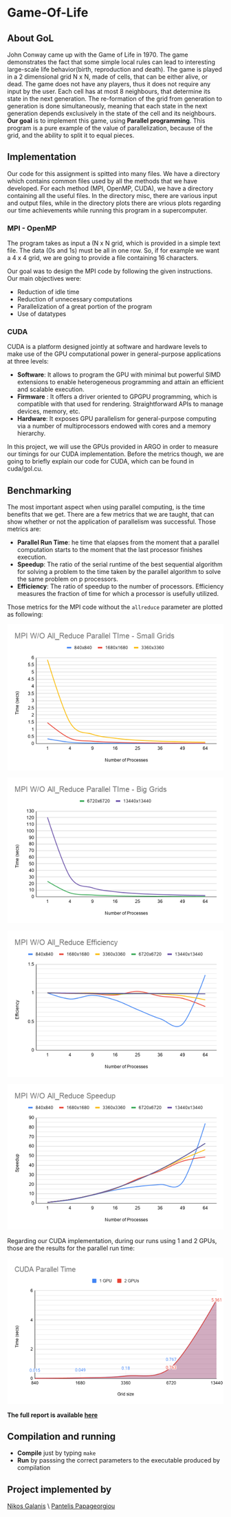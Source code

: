 # Game-Of-Life

## About GoL

John Conway came up with the Game of Life in 1970. The game demonstrates the fact that some simple local rules can lead to interesting large-scale life behavior(birth, reproduction and death). The game is played in a 2 dimensional grid N x N, made of cells, that can be either alive, or dead. The game does not have any players, thus it does not require any input by the user. Each cell has at  most 8 neighbours, that determine its state in the next generation. The re-formation of the grid from generation to generation is done simultaneously, meaning that each state in the next generation depends exclusively in the state of the cell and its neighbours. __Our goal__ is to implement this game, using __Parallel programming__. This program is a pure example of the value of parallelization, because of the grid, and the ability to split it to equal pieces.

## Implementation

Our code for this assignment is spitted into many files. We have a directory which contains common files used by all the methods that we have developed. For each method (MPI, OpenMP, CUDA), we have a directory containing all the useful files. In the directory misc, there are various input and output files, while in the directory plots there are vrious plots regarding our time achievements while running this program in a supercomputer.

### MPI - OpenMP

The program takes as input a  (N x N grid, which is provided in a simple text file. The data (0s and 1s) must be all in one row. So, if for example we want a  4 x 4 grid, we are going to provide a file containing 16 characters.

Our goal was to design the MPI code by following the given instructions. Our main objectives were:
   - Reduction of idle time
   - Reduction of unnecessary computations
   - Parallelization of a great portion of the program
   - Use of datatypes

### CUDA

CUDA is a platform designed jointly at software and hardware levels to make use of the GPU computational power in general-purpose applications at three levels:

  - __Software__: It allows to program the GPU with minimal but powerful SIMD extensions to enable heterogeneous programming and attain an efficient and scalable execution.
  - __Firmware__ : It offers a driver oriented to GPGPU programming, which is compatible with that used for rendering. Straightforward APIs to manage devices, memory, etc.
  - __Hardware__: It exposes GPU parallelism for general-purpose computing via a number of multiprocessors endowed with cores and a memory hierarchy.

 In this project, we will use the GPUs provided in ARGO in order to measure our timings for our CUDA implementation. Before the metrics though, we are going to briefly explain our code for CUDA, which can be found in cuda/gol.cu.

 ## Benchmarking

 The most important aspect when using parallel computing, is the time benefits that we get. There are a few metrics that we are taught, that can show whether or not the application of parallelism was successful. Those metrics are:

- __Parallel Run Time__: he time that elapses from the moment that a parallel computation starts to the moment that the last processor finishes execution.
- __Speedup__: The ratio of the serial runtime of the best sequential algorithm for solving a problem to the time taken by the parallel algorithm to solve the same problem on p processors.
- __Efficiency__: The ratio of speedup to the number of processors. Efficiency measures the fraction of time for which a processor is usefully utilized.

Those metrics for the MPI code without the `allreduce` parameter are plotted as following:


![alt text](plots/MPI%20W_O%20All_Reduce%20Parallel%20TIme%20-%20Small%20Grids.png)


![alt text](plots/MPI%20W_O%20All_Reduce%20Parallel%20TIme%20-%20Big%20Grids.png)

![alt text](plots/MPI%20W_O%20All_Reduce%20Efficiency.png)

![alt text](plots/MPI%20W_O%20All_Reduce%20Speedup.png)

Regarding our CUDA implementation, during our runs using 1 and 2 GPUs, those are the results for the parallel run time:

![alt text](plots/CUDA%20Parallel%20Time.png)

__The full report is available [here](misc/Parallel_Systems_Project.pdf)__


## Compilation and running

- __Compile__ just by typing `make`
- __Run__ by passsing the correct parameters to the executable produced by compilation


## Project implemented by

[Nikos Galanis](https://github.com/nikosgalanis) \\
[Pantelis Papageorgiou](https://github.com/PanPapag/)